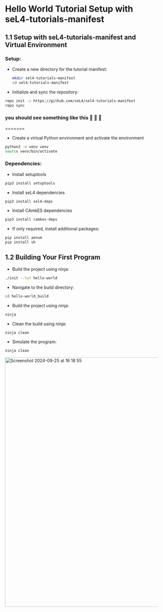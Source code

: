 # Hello World Tutorial Setup with seL4-tutorials-manifest

## 1.1 Setup with seL4-tutorials-manifest and Virtual Environment

### Setup:

- Create a new directory for the tutorial manifest:

  ```bash
  mkdir sel4-tutorials-manifest
  cd sel4-tutorials-manifest
  ```

- Initialize and sync the repository:

```bash
repo init -u https://github.com/seL4/sel4-tutorials-manifest
repo sync
```

### you should see something like this 👀 👀 👀 
=======
- Create a virtual Python environment and activate the environment 

```bash
python3 -m venv venv
source venv/bin/activate

```

### Dependencies:

- Install setuptools

```bash
pip3 install setuptools
```

- Install seL4 dependencies

```bash
pip3 install sel4-deps
```

- Install CAmkES dependencies

```bash
pip3 install camkes-deps
```

- If only required, install additional packages:

```bash
pip install aenum
pip install sh
```

## 1.2 Building Your First Program

- Build the project using ninja:

```bash
./init --tut hello-world
```

- Navigate to the build directory:

```bash
cd hello-world_build
```

- Build the project using ninja:

```bash
ninja
```

- Clean the build using ninja:

```bash
ninja clean
```

- Simulate the program:

```bash
ninja clean
```
<img width="821" alt="Screenshot 2024-09-25 at 16 18 55" src="https://github.com/user-attachments/assets/04d420b4-217e-46e9-bc73-d04dc3a0f39f">
